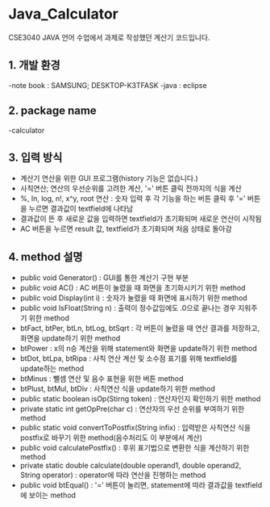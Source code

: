 # Java_Calculator
CSE3040 JAVA 언어 수업에서 과제로 작성했던 계산기 코드입니다.

## 1. 개발 환경

-note book : SAMSUNG; DESKTOP-K3TFASK
-java : eclipse

## 2. package name

-calculator

## 3. 입력 방식

- 계산기 연산을 위한 GUI 프로그램(history 기능은 없습니다.)
- 사칙연산; 연산의 우선순위를 고려한 계산, '=' 버튼 클릭 전까지의 식을 계산
- %, ln, log, n!, x^y, root 연산 : 숫자 입력 후 각 기능을 하는 버튼 클릭 후 '=' 버튼을 누르면 결과값이 textfield에 나타남
- 결과값이 뜬 후 새로운 값을 입력하면 textfield가 초기화되며 새로운 연산이 시작됨
- AC 버튼을 누르면 result 값, textfield가 초기화되며 처음 상태로 돌아감

## 4. method 설명
- public void Generator()  : GUI를 통한 계산기 구현 부분
- public void AC() : AC 버튼이 눌렸을 때 화면을 초기화시키기 위한 method
- public void Display(int i) : 숫자가 눌렸을 때 화면에 표시하기 위한 method
- public void IsFloat(String n) : 출력이 정수값임에도 .0으로 끝나는 경우 지워주기 위한 method
- btFact, btPer, btLn, btLog, btSqrt : 각 버튼이 눌렸을 때 연산 결과를 저장하고, 화면을 update하기 위한 method
- btPower : x의 n승 계산을 위해 statement와 화면을 update하기 위한 method
- btDot, btLpa, btRipa : 사칙 연산 계산 및 소수점 표기를 위해 textfield를 update하는 method
- btMinus : 뺄셈 연산 및 음수 표현을 위한 버튼 method
- btPlust, btMul, btDiv : 사칙연산 식을 update하기 위한 method
- public static boolean isOp(Stirng token) : 연산자인지 확인하기 위한 method
- private static int getOpPre(char c) : 연산자의 우선 순위를 부여하기 위한 method
- public static void convertToPostfix(String infix) : 입력받은 사칙연산 식을 postfix로 바꾸기 위한 method(음수처리도 이 부분에서 계산)
- public void calculatePostfix() : 후위 표기법으로 변환한 식을 계산하기 위한 method
-  private static double calculate(double operand1, double operand2, String operator) : operator에 따라 연산을 진행하는 method 
- public void btEqual() : '=' 버튼이 눌리면, statement에 따라 결과값을 textfield에 보이는 method 
